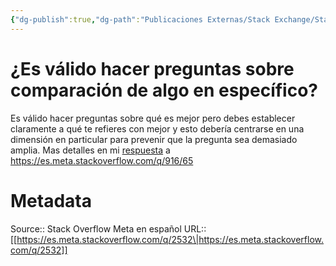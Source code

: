 ```yaml
---
{"dg-publish":true,"dg-path":"Publicaciones Externas/Stack Exchange/Stack Overflow en español/Stack Overflow en español Meta/es.meta.stackoverflow.com-2532.md","permalink":"/publicaciones-externas/stack-exchange/stack-overflow-en-espanol/stack-overflow-en-espanol-meta/es-meta-stackoverflow-com-2532/","title":"¿Es válido hacer preguntas sobre comparación de algo en específico?","hide":true,"noteIcon":"default","created":"2024-04-03T12:49:10.420-06:00","updated":"2024-04-05T16:44:01.920-06:00"}
---
```


# ¿Es válido hacer preguntas sobre comparación de algo en específico?

Es válido hacer preguntas sobre qué es mejor pero debes establecer claramente a qué te refieres con mejor y esto debería centrarse en una dimensión en particular para prevenir que la pregunta sea demasiado amplia. Mas detalles en mi [respuesta][1] a https://es.meta.stackoverflow.com/q/916/65


  [1]: https://es.meta.stackoverflow.com/a/2291/65

# Metadata
Source:: Stack Overflow Meta en español
URL:: [[https://es.meta.stackoverflow.com/q/2532\|https://es.meta.stackoverflow.com/q/2532]]

